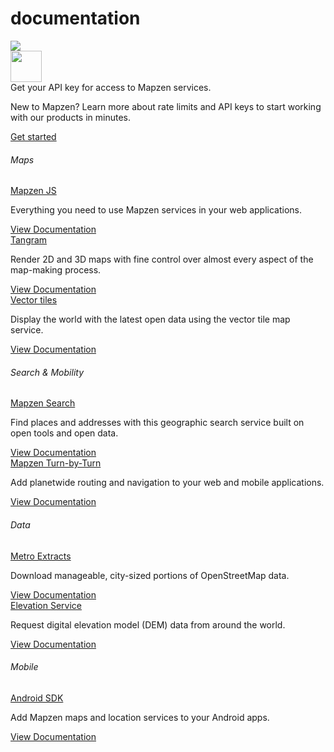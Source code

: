 <div class="container" id="content">
	<div class="row headroom-large footroom-large">
		<div class="col-xs-12 text-center">
			<h1 class="red-text">
				documentation 
			</h1>
		</div>
	</div>
	<div class="row">
		<div class="col-xs-12 text-center headroom-extra-large footroom-large">
			<img class="red-compass" src="https://mapzen.com/common/styleguide/images/divider/compass-red.png"> 
		</div>
	</div>
	<div class="cta-container footroom-large">
		<div class="cta-text">
			<div class="hidden-xs col-sm-2">
				<img width="50px" src="https://mapzen.com/common/styleguide/images/key.svg"> 
			</div>
			<div class="col-xs-12 col-sm-10">
				Get your API key for access to Mapzen services. 
				<p class="cta-paragraph">
					New to Mapzen? Learn more about rate limits and API keys to start working with our products in minutes. 
				</p>
			</div>
		</div>
		<div class="cta-btn">
			<a href="http://www.mapzen.com/documentation/overview" class="btn btn-mapzen">Get started</a> 
		</div>
	</div>
	<div class="row">
		<div class="col-xs-12 footroom-large">
			<h6 class="category-title">
				Maps 
			</h6>
			<div class="category-info-container first">
				<div class="category-info">
					<a class="docs-title" href="mapzen-js/">Mapzen JS</a> 
					<p class="excerpt">
						Everything you need to use Mapzen services in your web applications. 
					</p>
				</div>
				<div class="read-more">
					<a class="btn btn-default btn-transparent" href="mapzen-js/"> View Documentation </a> 
				</div>
			</div>
			<div class="category-info-container">
				<div class="category-info">
					<a class="docs-title" href="tangram/">Tangram</a> 
					<p class="excerpt">
						Render 2D and 3D maps with fine control over almost every aspect of the map-making process. 
					</p>
				</div>
				<div class="read-more">
					<a class="btn btn-default btn-transparent" href="tangram/"> View Documentation </a> 
				</div>
			</div>
			<div class="category-info-container">
				<div class="category-info">
					<a class="docs-title" href="vector-tiles/">Vector tiles</a> 
					<p class="excerpt">
						Display the world with the latest open data using the vector tile map service. 
					</p>
				</div>
				<div class="read-more">
					<a class="btn btn-default btn-transparent" href="vector-tiles/"> View Documentation </a> 
				</div>
			</div>
		</div>
		<div class="col-xs-12 footroom-large">
			<h6 class="category-title">
				Search & Mobility 
			</h6>
			<div class="category-info-container first">
				<div class="category-info">
					<a class="docs-title" href="search/">Mapzen Search</a> 
					<p class="excerpt">
						Find places and addresses with this geographic search service built on open tools and open data. 
					</p>
				</div>
				<div class="read-more">
					<a class="btn btn-default btn-transparent" href="search/"> View Documentation </a> 
				</div>
			</div>
			<div class="category-info-container">
				<div class="category-info">
					<a class="docs-title" href="turn-by-turn/">Mapzen Turn-by-Turn</a> 
					<p class="excerpt">
						Add planetwide routing and navigation to your web and mobile applications. 
					</p>
				</div>
				<div class="read-more">
					<a class="btn btn-default btn-transparent" href="turn-by-turn/"> View Documentation </a> 
				</div>
			</div>
		</div>
		<div class="col-xs-12 footroom-large">
			<h6 class="category-title">
				Data 
			</h6>
			<div class="category-info-container first">
				<div class="category-info">
					<a class="docs-title" href="metro-extracts/">Metro Extracts</a> 
					<p class="excerpt">
						Download manageable, city-sized portions of OpenStreetMap data. 
					</p>
				</div>
				<div class="read-more">
					<a class="btn btn-default btn-transparent" href="metro-extracts/"> View Documentation </a> 
				</div>
			</div>
			<div class="category-info-container">
				<div class="category-info">
					<a class="docs-title" href="elevation/">Elevation Service</a> 
					<p class="excerpt">
						Request digital elevation model (DEM) data from around the world. 
					</p>
				</div>
				<div class="read-more">
					<a class="btn btn-default btn-transparent" href="elevation/"> View Documentation </a> 
				</div>
			</div>
		</div>
		<div class="col-xs-12 footroom-large">
			<h6 class="category-title">
				Mobile 
			</h6>
			<div class="category-info-container first">
				<div class="category-info">
					<a class="docs-title" href="android/">Android SDK</a> 
					<p class="excerpt">
						Add Mapzen maps and location services to your Android apps. 
					</p>
				</div>
				<div class="read-more">
					<a class="btn btn-default btn-transparent" href="android/"> View Documentation </a> 
				</div>
			</div>
		</div>
	</div>
</div>
